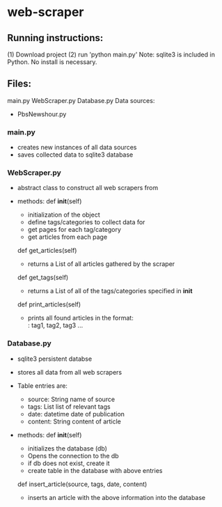 # web-scraper

## Running instructions:
(1) Download project
(2) run 'python main.py'
Note: sqlite3 is included in Python. No install is necessary.

## Files:
main.py
WebScraper.py
Database.py
Data sources:
- PbsNewshour.py

### main.py
- creates new instances of all data sources
- saves collected data to sqlite3 database

### WebScraper.py
- abstract class to construct all web scrapers from
- methods:
    def __init__(self)
    - initialization of the object
    - define tags/categories to collect data for
    - get pages for each tag/category
    - get articles from each page
        
    def get_articles(self)
     - returns a List of all articles gathered by the scraper
        
    def get_tags(self)
     - returns a List of all of the tags/categories specified in __init__

    def print_articles(self)
     - prints all found articles in the format:
         <Article Title>: tag1, tag2, tag3 ...

### Database.py
- sqlite3 persistent databse
- stores all data from all web scrapers
- Table entries are:
    - source:   String      name of source
    - tags:     List        list of relevant tags
    - date:     datetime    date of publication
    - content:  String      content of article
- methods:
    def __init__(self)
    - initializes the database (db)
    - Opens the connection to the db
    - if db does not exist, create it
    - create table in the database with above entries

    def insert_article(source, tags, date, content)
    - inserts an article with the above information into the database
    


